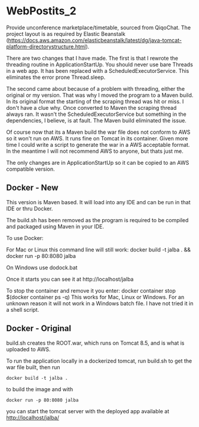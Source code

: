 # WebPostits_2
 Provide unconference marketplace/timetable, sourced from QiqoChat. 
 The project layout is as required by Elastic Beanstalk
 (https://docs.aws.amazon.com/elasticbeanstalk/latest/dg/java-tomcat-platform-directorystructure.html). 

There are two changes that I have made. The first is that I rewrote the threading routine in ApplicationStartUp. You should never use bare Threads in a web app. It has been replaced with a ScheduledExecutorService. This eliminates the error prone Thread.sleep.

The second came about because of a problem with threading, either the original or my version. That was why I moved the program to a Maven build. In its original format the starting of the scraping thread was hit or miss. I don't have a clue why. Once converted to Maven the scraping thread always ran. It wasn't the ScheduledExecutorService but something in the dependencies, I believe, is at fault. The Maven build eliminated the issue. 

Of course now that its a Maven build the war file does not conform to AWS so it won't run on AWS. It runs fine on Tomcat in its container. Given more time I could write a script to generate the war in a AWS acceptable format. In the meantime I will not recommend AWS to anyone, but thats just me.

The only changes are in ApplicationStartUp so it can be copied to an AWS compatible version. 
 

## Docker - New

This version is Maven based. It will load into any IDE and can be run in that IDE or thru Docker.

The build.sh has been removed as the program is required to be compiled and packaged using Maven in your IDE.

To use Docker:

For Mac or Linux this command line will still work:
docker build -t jalba . && docker run -p 80:8080 jalba

On Windows use dodock.bat

Once it starts you can see it at http://localhost/jalba

To stop the container and remove it you enter:
docker container stop $(docker container ps -q)
This works for Mac, Linux or Windows. For an unknown reason it will not work in a Windows batch file. I have not tried it in a shell script.


## Docker - Original

 build.sh creates the ROOT.war, which runs on Tomcat 8.5, and is what is uploaded to AWS. 

To run the application locally in a dockerized tomcat, run build.sh to get the war file built, then run 
```
docker build -t jalba .
```
to build the image and with
``` 
docker run -p 80:8080 jalba
```
you can start the tomcat server with the deployed app available at [http://localhost/jalba/](http://localhost/jalba/)
